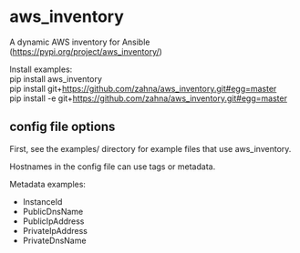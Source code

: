 # aws_inventory
A dynamic AWS inventory for Ansible  
(https://pypi.org/project/aws_inventory/)

Install examples:  
pip install aws_inventory  
pip install git+https://github.com/zahna/aws_inventory.git#egg=master  
pip install -e git+https://github.com/zahna/aws_inventory.git#egg=master  

## config file options

First, see the examples/ directory for example files that use aws_inventory.

Hostnames in the config file can use tags or metadata.  

Metadata examples:  
* InstanceId  
* PublicDnsName  
* PublicIpAddress  
* PrivateIpAddress  
* PrivateDnsName  


